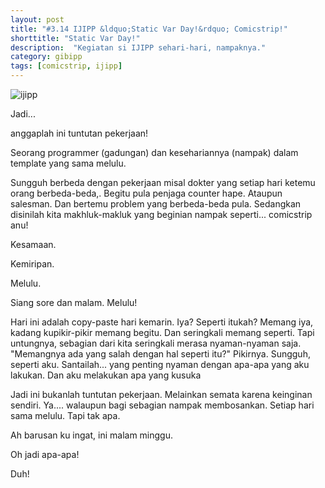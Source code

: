 ```yaml
---
layout: post
title: "#3.14 IJIPP &ldquo;Static Var Day!&rdquo; Comicstrip!"
shorttitle: "Static Var Day!"
description:  "Kegiatan si IJIPP sehari-hari, nampaknya."
category: gibipp
tags: [comicstrip, ijipp]
---
```


![ijipp](http://gizipp.com/wp-content/uploads/3.14-ijipp-comicstrip-for-geeks-static-var-day-by-gizipp.png)

Jadi...

anggaplah ini tuntutan pekerjaan!

Seorang programmer (gadungan) dan kesehariannya (nampak) dalam template yang sama melulu.

Sungguh berbeda dengan pekerjaan misal dokter yang setiap hari ketemu orang berbeda-beda,. Begitu pula penjaga counter hape. Ataupun salesman. Dan bertemu problem yang berbeda-beda pula. Sedangkan disinilah kita makhluk-makluk yang beginian nampak seperti... comicstrip anu!

Kesamaan.

Kemiripan.

Melulu.

Siang sore dan malam. Melulu!

Hari ini adalah copy-paste hari kemarin. Iya? Seperti itukah? Memang iya, kadang kupikir-pikir memang begitu. Dan seringkali memang seperti. Tapi untungnya, sebagian dari kita seringkali merasa nyaman-nyaman saja. "Memangnya ada yang salah dengan hal seperti itu?" Pikirnya. Sungguh, seperti aku. Santailah... yang penting nyaman dengan apa-apa yang aku lakukan. Dan aku melakukan apa yang kusuka

Jadi ini bukanlah tuntutan pekerjaan. Melainkan semata karena keinginan sendiri. Ya.... walaupun bagi sebagian nampak membosankan. Setiap hari sama melulu. Tapi tak apa.

Ah barusan ku ingat, ini malam minggu.

Oh jadi apa-apa!

Duh!
